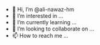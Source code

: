 - 👋 Hi, I’m @ali-nawaz-hm
- 👀 I’m interested in ...
- 🌱 I’m currently learning ...
- 💞️ I’m looking to collaborate on ...
- 📫 How to reach me ...

<!---
ali-nawaz-hm/ali-nawaz-hm is a ✨ special ✨ repository because its `README.md` (this file) appears on your GitHub profile.
You can click the Preview link to take a look at your changes.
--->
